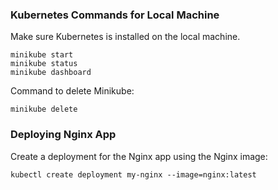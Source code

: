 ### Kubernetes Commands for Local Machine

Make sure Kubernetes is installed on the local machine.

```
minikube start
minikube status
minikube dashboard

```

Command to delete Minikube:

```
minikube delete

```

### Deploying Nginx App

Create a deployment for the Nginx app using the Nginx image:

```
kubectl create deployment my-nginx --image=nginx:latest

```


